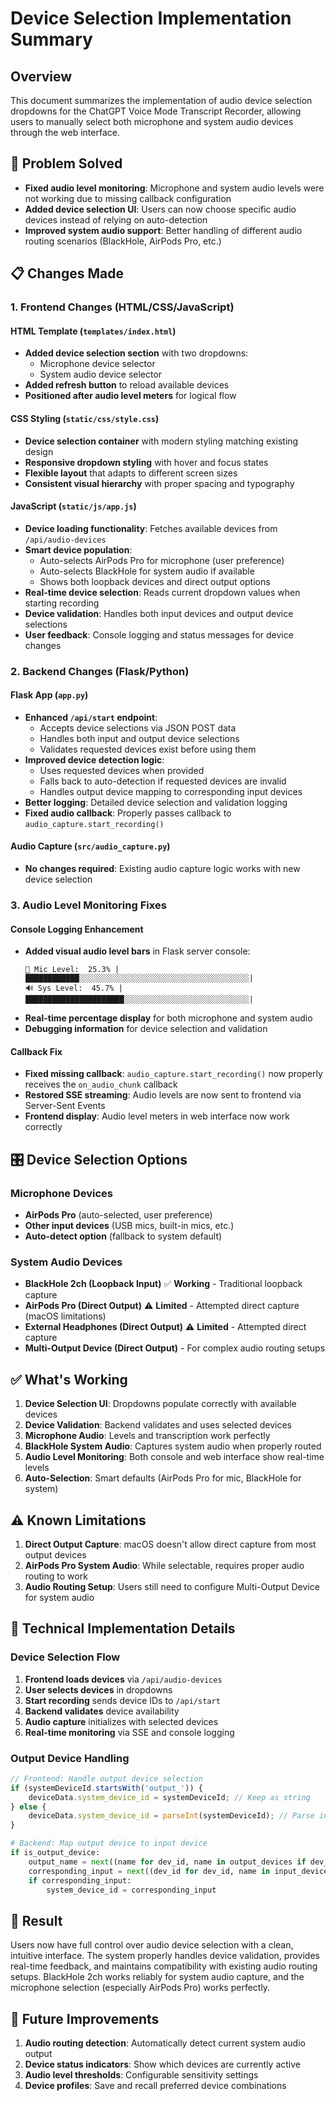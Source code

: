 # Device Selection Implementation Summary

## Overview
This document summarizes the implementation of audio device selection dropdowns for the ChatGPT Voice Mode Transcript Recorder, allowing users to manually select both microphone and system audio devices through the web interface.

## 🎯 Problem Solved
- **Fixed audio level monitoring**: Microphone and system audio levels were not working due to missing callback configuration
- **Added device selection UI**: Users can now choose specific audio devices instead of relying on auto-detection
- **Improved system audio support**: Better handling of different audio routing scenarios (BlackHole, AirPods Pro, etc.)

## 📋 Changes Made

### 1. Frontend Changes (HTML/CSS/JavaScript)

#### HTML Template (`templates/index.html`)
- **Added device selection section** with two dropdowns:
  - Microphone device selector
  - System audio device selector
- **Added refresh button** to reload available devices
- **Positioned after audio level meters** for logical flow

#### CSS Styling (`static/css/style.css`)
- **Device selection container** with modern styling matching existing design
- **Responsive dropdown styling** with hover and focus states
- **Flexible layout** that adapts to different screen sizes
- **Consistent visual hierarchy** with proper spacing and typography

#### JavaScript (`static/js/app.js`)
- **Device loading functionality**: Fetches available devices from `/api/audio-devices`
- **Smart device population**:
  - Auto-selects AirPods Pro for microphone (user preference)
  - Auto-selects BlackHole for system audio if available
  - Shows both loopback devices and direct output options
- **Real-time device selection**: Reads current dropdown values when starting recording
- **Device validation**: Handles both input devices and output device selections
- **User feedback**: Console logging and status messages for device changes

### 2. Backend Changes (Flask/Python)

#### Flask App (`app.py`)
- **Enhanced `/api/start` endpoint**:
  - Accepts device selections via JSON POST data
  - Handles both input and output device selections
  - Validates requested devices exist before using them
- **Improved device detection logic**:
  - Uses requested devices when provided
  - Falls back to auto-detection if requested devices are invalid
  - Handles output device mapping to corresponding input devices
- **Better logging**: Detailed device selection and validation logging
- **Fixed audio callback**: Properly passes callback to `audio_capture.start_recording()`

#### Audio Capture (`src/audio_capture.py`)
- **No changes required**: Existing audio capture logic works with new device selection

### 3. Audio Level Monitoring Fixes

#### Console Logging Enhancement
- **Added visual audio level bars** in Flask server console:
  ```
  🎤 Mic Level:  25.3% |████████████░░░░░░░░░░░░░░░░░░░░░░░░░░░░░░░░░░░░░░|
  🔊 Sys Level:  45.7% |██████████████████████░░░░░░░░░░░░░░░░░░░░░░░░░░░░|
  ```
- **Real-time percentage display** for both microphone and system audio
- **Debugging information** for device selection and validation

#### Callback Fix
- **Fixed missing callback**: `audio_capture.start_recording()` now properly receives the `on_audio_chunk` callback
- **Restored SSE streaming**: Audio levels are now sent to frontend via Server-Sent Events
- **Frontend display**: Audio level meters in web interface now work correctly

## 🎛️ Device Selection Options

### Microphone Devices
- **AirPods Pro** (auto-selected, user preference)
- **Other input devices** (USB mics, built-in mics, etc.)
- **Auto-detect option** (fallback to system default)

### System Audio Devices
- **BlackHole 2ch (Loopback Input)** ✅ **Working** - Traditional loopback capture
- **AirPods Pro (Direct Output)** ⚠️ **Limited** - Attempted direct capture (macOS limitations)
- **External Headphones (Direct Output)** ⚠️ **Limited** - Attempted direct capture
- **Multi-Output Device (Direct Output)** - For complex audio routing setups

## ✅ What's Working

1. **Device Selection UI**: Dropdowns populate correctly with available devices
2. **Device Validation**: Backend validates and uses selected devices
3. **Microphone Audio**: Levels and transcription work perfectly
4. **BlackHole System Audio**: Captures system audio when properly routed
5. **Audio Level Monitoring**: Both console and web interface show real-time levels
6. **Auto-Selection**: Smart defaults (AirPods Pro for mic, BlackHole for system)

## ⚠️ Known Limitations

1. **Direct Output Capture**: macOS doesn't allow direct capture from most output devices
2. **AirPods Pro System Audio**: While selectable, requires proper audio routing to work
3. **Audio Routing Setup**: Users still need to configure Multi-Output Device for system audio

## 🔧 Technical Implementation Details

### Device Selection Flow
1. **Frontend loads devices** via `/api/audio-devices`
2. **User selects devices** in dropdowns
3. **Start recording** sends device IDs to `/api/start`
4. **Backend validates** device availability
5. **Audio capture** initializes with selected devices
6. **Real-time monitoring** via SSE and console logging

### Output Device Handling
```javascript
// Frontend: Handle output device selection
if (systemDeviceId.startsWith('output_')) {
    deviceData.system_device_id = systemDeviceId; // Keep as string
} else {
    deviceData.system_device_id = parseInt(systemDeviceId); // Parse input device
}
```

```python
# Backend: Map output device to input device
if is_output_device:
    output_name = next((name for dev_id, name in output_devices if dev_id == system_device_id), None)
    corresponding_input = next((dev_id for dev_id, name in input_devices if name == output_name), None)
    if corresponding_input:
        system_device_id = corresponding_input
```

## 🎉 Result

Users now have full control over audio device selection with a clean, intuitive interface. The system properly handles device validation, provides real-time feedback, and maintains compatibility with existing audio routing setups. BlackHole 2ch works reliably for system audio capture, and the microphone selection (especially AirPods Pro) works perfectly.

## 📝 Future Improvements

1. **Audio routing detection**: Automatically detect current system audio output
2. **Device status indicators**: Show which devices are currently active
3. **Audio level thresholds**: Configurable sensitivity settings
4. **Device profiles**: Save and recall preferred device combinations
